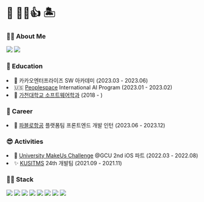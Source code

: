 # 🌴 👋😀👍 🏝
### 🙋‍♂️ About Me
<a href="https://quaint-catsup-1e2.notion.site/500c2f7cd418408ebb6116505e0ce104"><img src="https://img.shields.io/badge/Notion-000000?style=for-the-badge&logo=notion&logoColor=white"/></a>
<a href="https://www.linkedin.com/in/%EC%9E%AC%EB%AF%BC-%EC%86%A1-2b069a21a/"><img src="https://img.shields.io/badge/Linkedin-0A66C2?style=for-the-badge&logo=linkedin&logoColor=white"/></a>

### 🏫 Education
  <li>🍫 카카오엔터프라이즈 SW 아카데미 (2023.03 - 2023.06)</li>
  <li>🇺🇸 <a href="https://peoplespace.us/">Peoplespace</a> International AI Program (2023.01 - 2023.02)</li>
  <li>🏫 <a href="https://sw.gachon.ac.kr/cms/">가천대학교 소프트웨어학과</a> (2018 - )</li>

### 💼 Career
  <li>🚁 <a href="https://pabloair.com/main/main.html">파블로항공</a> 플랫폼팀 프론트엔드 개발 인턴 (2023.06 - 2023.12)</li>

### 😎 Activities
  <li>📱 <a href="https://www.makeus.in/umc">University MakeUs Challenge</a> @GCU 2nd iOS 파트 (2022.03 - 2022.08)</li>
  <li>✨ <a href="https://cafe.naver.com/kusitms">KUSITMS</a> 24th 개발팀 (2021.09 - 2021.11)</li>
  
### 👨‍💻 Stack
<img src="https://img.shields.io/badge/HTML5-E34F26?style=flat-square&logo=HTML5&logoColor=white"/></a>
<img src="https://img.shields.io/badge/CSS3-1572B6?style=flat-square&logo=CSS3&logoColor=white"/></a>
<img src="https://img.shields.io/badge/JavaScript-F7DF1E?style=flat-square&logo=JavaScript&logoColor=white"/></a>
<img src="https://img.shields.io/badge/TypeScript-3178C6?style=flat-square&logo=TypeScript&logoColor=white"/></a>
<img src="https://img.shields.io/badge/React-61DAFB?style=flat-square&logo=React&logoColor=white"/></a>
<img src="https://img.shields.io/badge/Vue-4FC08D?style=flat-square&logo=Vue.js&logoColor=white"/></a>
<img src="https://img.shields.io/badge/react_native-%2320232a.svg?style=flat-square&logo=react&logoColor=%2361DAFB"/></a>
<img src="https://img.shields.io/badge/Swift-F05138?style=flat-square&logo=Swift&logoColor=white"/></a>
